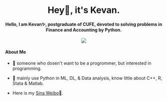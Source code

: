 
<h1 align="center">
	Hey🤗, it's Kevan.
</h1>
<h4 align="center">
Hello, I am Kevan✨, postgraduate of CUFE, devoted to solving problems in Finance and Accounting by Python.
</h4>
<p align="center">
	<img src="https://github-readme-stats.vercel.app/api?username=kevan-y0&theme=dark"/>
</p>

#### About Me
- 🤔 someone who dosen't want to be a progrommer, but interested in programming.

- 🌱 mainly use Python in ML, DL, & Data analysis, know little about C++, R, Stata & Matlab.

- Here is my [Sina Weibo][1]👋.

[1]:https://weibo.com/u/2503519501


<!--
**Kevan-y0/Kevan-y0** is a  _special_ ✨👋 repository because its `README.md` (this file) appears on your GitHub profile.

Here are some ideas to get you started:

- 🔭 I’m currently working on ...
- 🌱 I’m currently learning ...
- 👯 I’m looking to collaborate on ...
- 🤔 I’m looking for help with ...
- 💬 Ask me about ...
- 📫 How to reach me: ...
- 😄 Pronouns: ...
- ⚡ Fun fact: ...
-->
